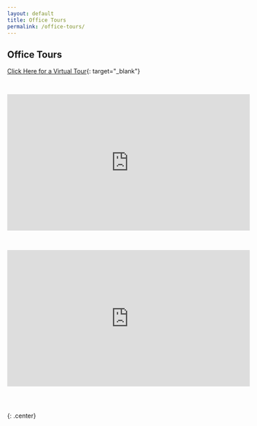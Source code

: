 ```yaml
---
layout: default
title: Office Tours
permalink: /office-tours/
---
```


## Office Tours

[Click Here for a Virtual Tour](https://my.matterport.com/show/?m=eikg4RU4GQt){: target="_blank"}

&nbsp;

<iframe width="560" height="315" src="https://www.youtube.com/embed/TrLbYaVznkg" frameborder="0" allow="accelerometer; autoplay; encrypted-media; gyroscope; picture-in-picture" allowfullscreen=""></iframe>

&nbsp;

<iframe width="560" height="315" src="https://www.youtube.com/embed/jTFDzQRzENk" frameborder="0" allow="accelerometer; autoplay; encrypted-media; gyroscope; picture-in-picture" allowfullscreen></iframe>

### &nbsp;
{: .center}